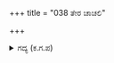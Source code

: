 +++
title = "038 ತೇರ ಚಾಚಲಿ"

+++

<details><summary>ಗದ್ಯ (ಕ.ಗ.ಪ) </summary>

38. "ಬೇರೆ ರಥವನ್ನು ಬೇಗನೆ ನೀಡೋಣವಾಗಲಿ. ಶೂರ ಸಾರಥಿಯನ್ನು ಬರಹೇಳು. ಹಿಂದಣ ಸಾರಥಿಯ ಕಾರಣದಿಂದ ಈ ಪರಿಸ್ಥಿತಿ ಉಂಟಾಯಿತು. ಇಲ್ಲದಿದ್ದರೆ ಕರ್ಣ ಸೋಲುವನೇ ? ವೀರನಾದ ಕರ್ಣ ಎಲ್ಲಿದ್ದಾನೆ ?, ಶೌರ್ಯ, ಪರಾಕ್ರಮಗಳಲ್ಲಿ ಮೇರೆ ಇಲ್ಲದವ ಕರ್ಣ ಎಲ್ಲಿದ್ದಾನೆ ?"  ಎನ್ನುತ್ತಾ ಕೌರವರಾಯ ತನ್ನ ತಮ್ಮನಾದ ದುರ್ಜಯನನ್ನು ಕೇಳಿದನು.
</details>
